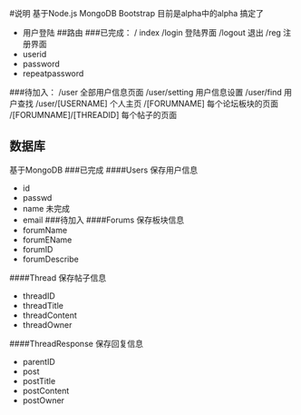#说明
基于Node.js MongoDB Bootstrap
目前是alpha中的alpha
搞定了
* 用户登陆
##路由
###已完成：
/ index
/login 登陆界面
/logout 退出
/reg 注册界面
 * userid
 * password
 * repeatpassword

###待加入：
/user 全部用户信息页面
/user/setting 用户信息设置
/user/find 用户查找
/user/[USERNAME] 个人主页
/[FORUMNAME] 每个论坛板块的页面
/[FORUMNAME]/[THREADID] 每个帖子的页面

## 数据库
基于MongoDB
###已完成
####Users
保存用户信息
* id
* passwd
* name 未完成
* email
###待加入
####Forums
保存板块信息
* forumName
* forumEName
* forumID
* forumDescribe

####Thread
保存帖子信息
* threadID
* threadTitle
* threadContent
* threadOwner

####ThreadResponse
保存回复信息
* parentID
* post
* postTitle
* postContent
* postOwner

